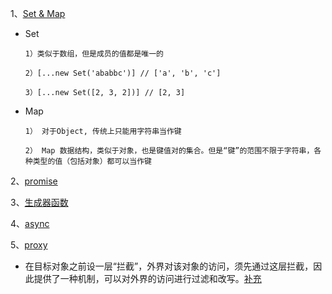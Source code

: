 1、[Set & Map](https://es6.ruanyifeng.com/#docs/set-map)
  * Set
  
    ```
    1）类似于数组，但是成员的值都是唯一的

    2）[...new Set('ababbc')] // ['a', 'b', 'c']

    3）[...new Set([2, 3, 2])] // [2, 3]
    ```
  * Map
  
    ```
    1） 对于Object, 传统上只能用字符串当作键

    2） Map 数据结构，类似于对象，也是键值对的集合。但是“键”的范围不限于字符串，各种类型的值（包括对象）都可以当作键
    ```

2、[promise](https://es6.ruanyifeng.com/#docs/promise)

3、[生成器函数](https://juejin.cn/post/6844903877221810183)

4、[async](https://es6.ruanyifeng.com/#docs/async)

5、[proxy](https://es6.ruanyifeng.com/#docs/proxy)

* 在目标对象之前设一层“拦截”，外界对该对象的访问，须先通过这层拦截，因此提供了一种机制，可以对外界的访问进行过滤和改写。[补充](https://blog.fundebug.com/2019/07/27/javascript-es6-how-to-use-proxy/)
